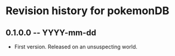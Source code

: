# Revision history for pokemonDB

## 0.1.0.0 -- YYYY-mm-dd

* First version. Released on an unsuspecting world.

